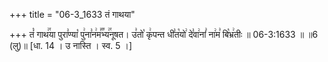 +++
title = "06-3_1633 तं गाथया"

+++
तं꣡ गाथ꣢꣯या पुरा꣣ण्या꣡ पु꣢ना꣣न꣢म꣣꣬भ्य꣢꣯नूषत। उ꣣तो꣡ कृ꣢पन्त धी꣣त꣡यो꣢ दे꣣वा꣢नां꣣ ना꣢म꣣ बि꣡भ्र꣢तीः ॥ 06-3:1633 ॥ ॥6 (लु)॥ [धा. 14 । उ नास्ति । स्व. 5 ।]